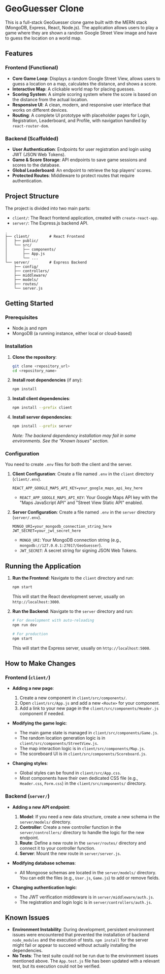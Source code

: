 # GeoGuesser Clone

This is a full-stack GeoGuesser clone game built with the MERN stack (MongoDB, Express, React, Node.js). The application allows users to play a game where they are shown a random Google Street View image and have to guess the location on a world map.

## Features

### Frontend (Functional)
- **Core Game Loop**: Displays a random Google Street View, allows users to guess a location on a map, calculates the distance, and shows a score.
- **Interactive Map**: A clickable world map for placing guesses.
- **Scoring System**: A simple scoring system where the score is based on the distance from the actual location.
- **Responsive UI**: A clean, modern, and responsive user interface that works on different devices.
- **Routing**: A complete UI prototype with placeholder pages for Login, Registration, Leaderboard, and Profile, with navigation handled by `react-router-dom`.

### Backend (Scaffolded)
- **User Authentication**: Endpoints for user registration and login using JWT (JSON Web Tokens).
- **Game & Score Storage**: API endpoints to save game sessions and scores to the database.
- **Global Leaderboard**: An endpoint to retrieve the top players' scores.
- **Protected Routes**: Middleware to protect routes that require authentication.

## Project Structure

The project is divided into two main parts:

-   `client/`: The React frontend application, created with `create-react-app`.
-   `server/`: The Express.js backend API.

```
.
├── client/         # React Frontend
│   ├── public/
│   └── src/
│       ├── components/
│       ├── App.js
│       └── ...
└── server/         # Express Backend
    ├── config/
    ├── controllers/
    ├── middleware/
    ├── models/
    ├── routes/
    └── server.js
```

## Getting Started

### Prerequisites
- Node.js and npm
- MongoDB (a running instance, either local or cloud-based)

### Installation
1.  **Clone the repository**:
    ```bash
    git clone <repository_url>
    cd <repository_name>
    ```
2.  **Install root dependencies** (if any):
    ```bash
    npm install
    ```
3.  **Install client dependencies**:
    ```bash
    npm install --prefix client
    ```
4.  **Install server dependencies**:
    ```bash
    npm install --prefix server
    ```
    *Note: The backend dependency installation may fail in some environments. See the "Known Issues" section.*

### Configuration
You need to create `.env` files for both the client and the server.

1.  **Client Configuration**:
    Create a file named `.env` in the `client` directory (`client/.env`).
    ```
    REACT_APP_GOOGLE_MAPS_API_KEY=your_google_maps_api_key_here
    ```
    - `REACT_APP_GOOGLE_MAPS_API_KEY`: Your Google Maps API key with the "Maps JavaScript API" and "Street View Static API" enabled.

2.  **Server Configuration**:
    Create a file named `.env` in the `server` directory (`server/.env`).
    ```
    MONGO_URI=your_mongodb_connection_string_here
    JWT_SECRET=your_jwt_secret_here
    ```
    - `MONGO_URI`: Your MongoDB connection string (e.g., `mongodb://127.0.0.1:27017/GeoGuesser`).
    - `JWT_SECRET`: A secret string for signing JSON Web Tokens.

## Running the Application

1.  **Run the Frontend**:
    Navigate to the `client` directory and run:
    ```bash
    npm start
    ```
    This will start the React development server, usually on `http://localhost:3000`.

2.  **Run the Backend**:
    Navigate to the `server` directory and run:
    ```bash
    # For development with auto-reloading
    npm run dev

    # For production
    npm start
    ```
    This will start the Express server, usually on `http://localhost:5000`.

## How to Make Changes

### Frontend (`client/`)

-   **Adding a new page**:
    1.  Create a new component in `client/src/components/`.
    2.  Open `client/src/App.js` and add a new `<Route>` for your component.
    3.  Add a link to your new page in the `client/src/components/Header.js` component if needed.

-   **Modifying the game logic**:
    -   The main game state is managed in `client/src/components/Game.js`.
    -   The random location generation logic is in `client/src/components/StreetView.js`.
    -   The map interaction logic is in `client/src/components/Map.js`.
    -   The scoreboard UI is in `client/src/components/Scoreboard.js`.

-   **Changing styles**:
    -   Global styles can be found in `client/src/App.css`.
    -   Most components have their own dedicated CSS file (e.g., `Header.css`, `Form.css`) in the `client/src/components/` directory.

### Backend (`server/`)

-   **Adding a new API endpoint**:
    1.  **Model**: If you need a new data structure, create a new schema in the `server/models/` directory.
    2.  **Controller**: Create a new controller function in the `server/controllers/` directory to handle the logic for the new endpoint.
    3.  **Route**: Define a new route in the `server/routes/` directory and connect it to your controller function.
    4.  **Server**: Mount the new route in `server/server.js`.

-   **Modifying database schemas**:
    -   All Mongoose schemas are located in the `server/models/` directory. You can edit the files (e.g., `User.js`, `Game.js`) to add or remove fields.

-   **Changing authentication logic**:
    -   The JWT verification middleware is in `server/middleware/auth.js`.
    -   The registration and login logic is in `server/controllers/auth.js`.

## Known Issues

-   **Environment Instability**: During development, persistent environment issues were encountered that prevented the installation of backend `node_modules` and the execution of tests. `npm install` for the server might fail or appear to succeed without actually installing the dependencies.
-   **No Tests**: The test suite could not be run due to the environment issues mentioned above. The `App.test.js` file has been updated with a relevant test, but its execution could not be verified.
